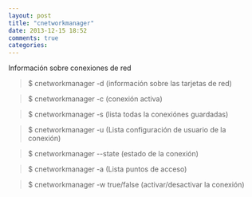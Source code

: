 ```yaml
---
layout: post
title: "cnetworkmanager"
date: 2013-12-15 18:52
comments: true
categories: 
---
```

Información sobre conexiones de red

>$ cnetworkmanager -d (información sobre las tarjetas de red) 

>$ cnetworkmanager -c (conexión activa) 

>$ cnetworkmanager -s (lista todas la conexiónes guardadas) 

>$ cnetworkmanager -u (Lista configuración de usuario de la conexión) 

>$ cnetworkmanager --state  (estado de la conexión) 

>$ cnetworkmanager -a (Lista puntos de acceso) 

>$ cnetworkmanager -w true/false  (activar/desactivar la conexión)


